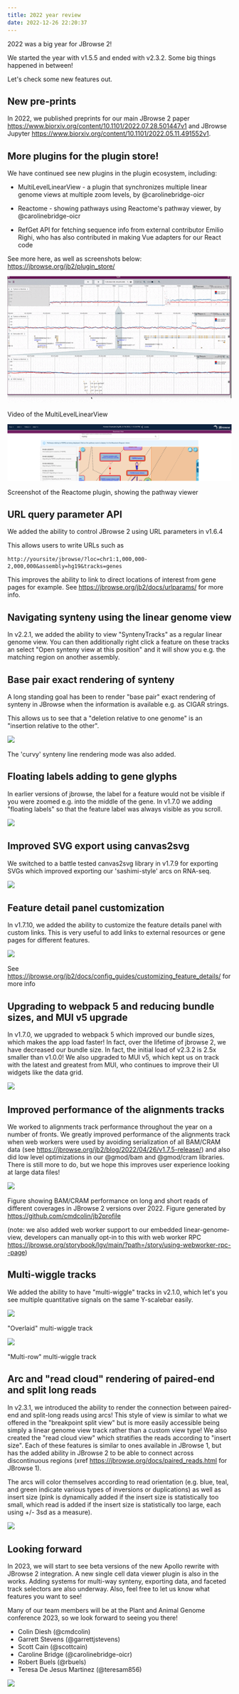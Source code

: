 ```yaml
---
title: 2022 year review
date: 2022-12-26 22:20:37
---
```


2022 was a big year for JBrowse 2!

We started the year with v1.5.5 and ended with v2.3.2. Some big things happened
in between!

Let's check some new features out.

## New pre-prints

In 2022, we published preprints for our main JBrowse 2 paper
https://www.biorxiv.org/content/10.1101/2022.07.28.501447v1 and JBrowse Jupyter
https://www.biorxiv.org/content/10.1101/2022.05.11.491552v1.

## More plugins for the plugin store!

We have continued see new plugins in the plugin ecosystem, including:

- MultiLevelLinearView - a plugin that synchronizes multiple linear genome views
  at multiple zoom levels, by @carolinebridge-oicr

- Reactome - showing pathways using Reactome's pathway viewer, by
  @carolinebridge-oicr

- RefGet API for fetching sequence info from external contributor Emilio Righi,
  who has also contributed in making Vue adapters for our React code

See more here, as well as screenshots below:
https://jbrowse.org/jb2/plugin_store/

![](https://github.com/GMOD/jbrowse-plugin-multilevel-linear-view/raw/main/img/mllv.gif)

Video of the MultiLevelLinearView

![](https://raw.githubusercontent.com/GMOD/jbrowse-plugin-list/main/img/reactome-screenshot-fs8.png)

Screenshot of the Reactome plugin, showing the pathway viewer

## URL query parameter API

We added the ability to control JBrowse 2 using URL parameters in v1.6.4

This allows users to write URLs such as

```
http://yoursite/jbrowse/?loc=chr1:1,000,000-2,000,000&assembly=hg19&tracks=genes
```

This improves the ability to link to direct locations of interest from gene
pages for example. See https://jbrowse.org/jb2/docs/urlparams/ for more info.

## Navigating synteny using the linear genome view

In v2.2.1, we added the ability to view "SyntenyTracks" as a regular linear
genome view. You can then additionally right click a feature on these tracks an
select "Open synteny view at this position" and it will show you e.g. the
matching region on another assembly.

## Base pair exact rendering of synteny

A long standing goal has been to render "base pair" exact rendering of synteny
in JBrowse when the information is available e.g. as CIGAR strings.

This allows us to see that a "deletion relative to one genome" is an "insertion
relative to the other".

![](https://user-images.githubusercontent.com/6511937/208767035-90f1fb23-0fa4-468a-8095-14dc597014b2.png)

The 'curvy' synteny line rendering mode was also added.

## Floating labels adding to gene glyphs

In earlier versions of jbrowse, the label for a feature would not be visible if
you were zoomed e.g. into the middle of the gene. In v1.7.0 we adding "floating
labels" so that the feature label was always visible as you scroll.

![](https://user-images.githubusercontent.com/6511937/163470981-cfbd4464-bd5a-4421-8d9c-c8e6bb2d19bc.png)

## Improved SVG export using canvas2svg

We switched to a battle tested canvas2svg library in v1.7.9 for exporting SVGs
which improved exporting our 'sashimi-style' arcs on RNA-seq.

![](https://user-images.githubusercontent.com/6511937/171530346-8466465f-fbae-49bd-a099-1acb2baddf1d.png)

## Feature detail panel customization

In v1.7.10, we added the ability to customize the feature details panel with
custom links. This is very useful to add links to external resources or gene
pages for different features.

![](https://user-images.githubusercontent.com/6511937/173461279-1afebb28-5928-47c1-8157-ecd2427a7fb2.png)

See https://jbrowse.org/jb2/docs/config_guides/customizing_feature_details/ for
more info

## Upgrading to webpack 5 and reducing bundle sizes, and MUI v5 upgrade

In v1.7.0, we upgraded to webpack 5 which improved our bundle sizes, which makes
the app load faster! In fact, over the lifetime of jbrowse 2, we have decreased
our bundle size. In fact, the initial load of v2.3.2 is 2.5x smaller than
v1.0.0! We also upgraded to MUI v5, which kept us on track with the latest and
greatest from MUI, who continues to improve their UI widgets like the data grid.

![](https://user-images.githubusercontent.com/6511937/209866358-a4d11fc9-e829-48b2-aa09-0ed567ba19c6.png)

## Improved performance of the alignments tracks

We worked to alignments track performance throughout the year on a number of
fronts. We greatly improved performance of the alignments track when web workers
were used by avoiding serialization of all BAM/CRAM data (see
https://jbrowse.org/jb2/blog/2022/04/26/v1.7.5-release/) and also did low level
optimizations in our @gmod/bam and @gmod/cram libraries. There is still more to
do, but we hope this improves user experience looking at large data files!

![](https://user-images.githubusercontent.com/6511937/210905612-1aaa7af4-d863-444d-93ed-0cea46c8e49a.png)

Figure showing BAM/CRAM performance on long and short reads of different
coverages in JBrowse 2 versions over 2022. Figure generated by
https://github.com/cmdcolin/jb2profile

(note: we also added web worker support to our embedded linear-genome-view,
developers can manually opt-in to this with web worker RPC
https://jbrowse.org/storybook/lgv/main/?path=/story/using-webworker-rpc--page)

## Multi-wiggle tracks

We added the ability to have "multi-wiggle" tracks in v2.1.0, which let's you
see multiple quantitative signals on the same Y-scalebar easily.

![](https://user-images.githubusercontent.com/6511937/181639797-69294456-cbe6-403a-9131-98af27c849f3.png)

"Overlaid" multi-wiggle track

![](https://user-images.githubusercontent.com/6511937/181639088-9159d60d-a49d-4601-bfb8-6201a26dc185.png)

"Multi-row" multi-wiggle track

## Arc and "read cloud" rendering of paired-end and split long reads

In v2.3.1, we introduced the ability to render the connection between paired-end
and split-long reads using arcs! This style of view is similar to what we
offered in the "breakpoint split view" but is more easily accessible being
simply a linear genome view track rather than a custom view type! We also
created the "read cloud view" which stratifies the reads according to "insert
size". Each of these features is similar to ones available in JBrowse 1, but has
the added ability in JBrowse 2 to be able to connect across discontinuous
regions (xref https://jbrowse.org/docs/paired_reads.html for JBrowse 1).

The arcs will color themselves according to read orientation (e.g. blue, teal,
and green indicate various types of inversions or duplications) as well as
insert size (pink is dynamically added if the insert size is statistically too
small, which read is added if the insert size is statistically too large, each
using +/- 3sd as a measure).

![](https://user-images.githubusercontent.com/6511937/205730944-07347472-a9e6-44b9-8c8c-ca4380a3c75a.png)

## Looking forward

In 2023, we will start to see beta versions of the new Apollo rewrite with
JBrowse 2 integration. A new single cell data viewer plugin is also in the
works. Adding systems for multi-way synteny, exporting data, and faceted track
selectors are also underway. Also, feel free to let us know what features you
want to see!

Many of our team members will be at the Plant and Animal Genome conference 2023,
so we look forward to seeing you there!

- Colin Diesh (@cmdcolin)
- Garrett Stevens (@garrettjstevens)
- Scott Cain (@scottcain)
- Caroline Bridge (@carolinebridge-oicr)
- Robert Buels (@rbuels)
- Teresa De Jesus Martinez (@teresam856)

![](https://user-images.githubusercontent.com/6511937/209866326-f14c9f15-0d00-48a3-966f-ce8c5eb26af2.png)
